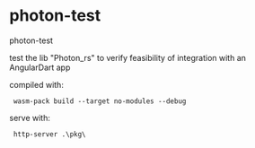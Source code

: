# photon-test
photon-test

test the lib "Photon_rs" to verify feasibility of integration with an AngularDart app

compiled with:

```console
 wasm-pack build --target no-modules --debug
```
serve with:

```console
 http-server .\pkg\
```
